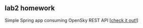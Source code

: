 ## lab2 homework
Simple Spring app consuming OpenSky REST API [[check it out!](https://openskynetwork.github.io/opensky-api/rest.html)]